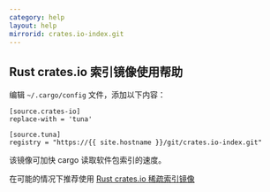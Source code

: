 ```yaml
---
category: help
layout: help
mirrorid: crates.io-index.git
---
```


## Rust crates.io 索引镜像使用帮助

编辑 `~/.cargo/config` 文件，添加以下内容：

```
[source.crates-io]
replace-with = 'tuna'

[source.tuna]
registry = "https://{{ site.hostname }}/git/crates.io-index.git"
```

该镜像可加快 cargo 读取软件包索引的速度。

在可能的情况下推荐使用 [Rust crates.io 稀疏索引镜像](/help/crates.io-index/)
